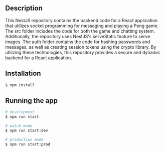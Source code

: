 ## Description
This NestJS repository contains the backend code for a React application that utilizes socket programming for messaging and playing a Pong game. The src folder includes the code for both the game and chatting system. Additionally, the repository uses NestJS's serveStatic feature to serve images. The auth folder contains the code for hashing passwords and messages, as well as creating session tokens using the crypto library. By utilizing these technologies, this repository provides a secure and dynamic backend for a React application.

## Installation

```bash
$ npm install
```

## Running the app

```bash
# development
$ npm run start

# watch mode
$ npm run start:dev

# production mode
$ npm run start:prod
```
